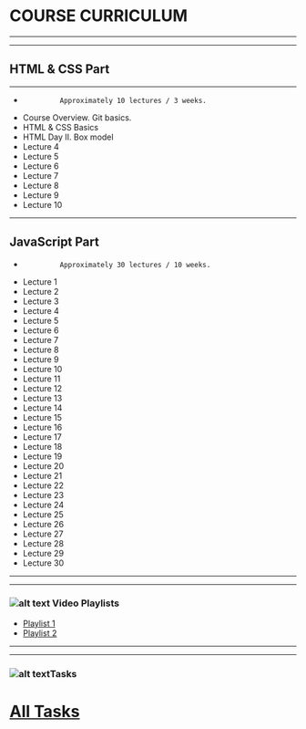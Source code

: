 # COURSE CURRICULUM
---
---
 ## HTML & CSS Part 
___
  -              Approximately 10 lectures / 3 weeks. 
- Course Overview. Git basics.
- HTML & CSS Basics
- HTML Day II. Box model
- Lecture 4
- Lecture 5
- Lecture 6 
- Lecture 7
- Lecture 8
- Lecture 9
- Lecture 10
___
 ## JavaScript Part 
   -              Approximately 30 lectures / 10 weeks. 
- Lecture 1
- Lecture 2
- Lecture 3
- Lecture 4
- Lecture 5
- Lecture 6
- Lecture 7
- Lecture 8
- Lecture 9
- Lecture 10
- Lecture 11
- Lecture 12
- Lecture 13
- Lecture 14
- Lecture 15
- Lecture 16
- Lecture 17
- Lecture 18
- Lecture 19
- Lecture 20
- Lecture 21
- Lecture 22
- Lecture 23
- Lecture 24
- Lecture 25
- Lecture 26
- Lecture 27
- Lecture 28
- Lecture 29
- Lecture 30
---
---
### ![alt text](http://www.bokagardens.com/images/yt.svg "Video Playlists") Video Playlists
- [Playlist 1](https://www.youtube.com/playlist?list=PLbZju76qr6FH77EtbZFLHZRb7IY7Ve6Uu)
- [Playlist 2](https://www.youtube.com/playlist?list=PLe--kalBDwjgwrEDcOKXba_v6ciHoq_8H)
---
---
### ![alt text](http://libraries.boroondara.vic.gov.au/sites/default/files/styles/accordion_icon/public/acc-icon-homework.png?itok=H5NUf1GS "Tasks")Tasks
[All Tasks](https://github.com/rolling-scopes-school/tasks/tree/master)
=======
